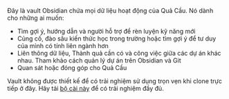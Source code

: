 Đây là vault Obsidian chứa mọi dữ liệu hoạt động của Quả Cầu. Nó dành cho những ai muốn:

- Tìm gợi ý, hướng dẫn và người hỗ trợ để rèn luyện kỹ năng mới
- Củng cố, đào sâu kiến thức học trong trường hoặc tìm gợi ý để tư duy của mình có tính liên ngành hơn
- Liên thông dữ liệu, Thành quả cần có và công việc giữa các dự án khác nhau. Tham khảo cách quản lý dự án trên Obsidian và Git
- Quan sát hoặc đóng góp cho Quả Cầu

Vault không được thiết kế để có trải nghiệm sử dụng trọn vẹn khi clone trực tiếp ở đây. Hãy tải [bộ cài này](https://github.com/QuaCau-TheSphere/LOS-Installer/releases/latest) để có trải nghiệm đầy đủ.

